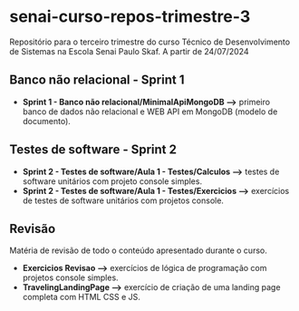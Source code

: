 # senai-curso-repos-trimestre-3
Repositório para o terceiro trimestre do curso Técnico de Desenvolvimento de Sistemas na Escola Senai Paulo Skaf. A partir de 24/07/2024

## Banco não relacional - Sprint 1
- **Sprint 1 - Banco não relacional/MinimalApiMongoDB -->** primeiro banco de dados não relacional e WEB API em MongoDB (modelo de documento).

## Testes de software - Sprint 2
- **Sprint 2 - Testes de software/Aula 1 - Testes/Calculos -->** testes de software unitários com projeto console simples.
- **Sprint 2 - Testes de software/Aula 1 - Testes/Exercicios -->** exercícios de testes de software unitários com projetos console.

## Revisão
Matéria de revisão de todo o conteúdo apresentado durante o curso.
- **Exercicios Revisao -->** exercícios de lógica de programação com projetos console simples.
- **TravelingLandingPage -->** exercício de criação de uma landing page completa com HTML CSS e JS.
